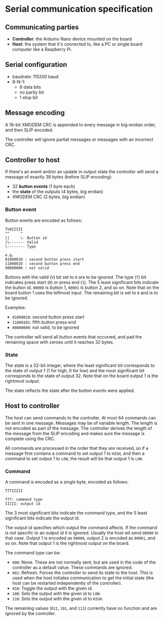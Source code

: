 # Serial communication specification

## Communicating parties

- **Controller**: the Arduino Nano device mounted on the board
- **Host**: the system that it's connected to, like a PC or
  single board computer like a Raspberry Pi.

## Serial configuration

- baudrate: 115200 baud
- 8-N-1:
  - 8 data bits
  - no parity bit
  - 1 stop bit

## Message encoding

A 16-bit XMODEM CRC is appended to every message in big-endian
order, and then SLIP encoded.

The controller will ignore partial messages or messages with an
incorrect CRC.

## Controller to host

If there's an event and/or an update in output state the
controller will send a message of exactly 38 bytes (before
SLIP encoding):

- 32 **button events** (1 byte each)
- the **state** of the outputs (4 bytes, big endian)
- XMODEM CRC (2 bytes, big endian)

### Button event

Button events are encoded as follows:

```
TV0IIIII
^^     ^
||     \- Button id
|\------- Valid
\-------- Type

e.g.
01000010 : second button press start
11000010 : second button press end
00000000 : not valid
```

Buttons with the valid (`V`) bit set to `0` are to be ignored. The
type (`T`) bit indicates press start (`0`) or press end (`1`). The
5 least significant bits indicate the button id. `00000` is button
1, `00001` is button 2, and so on. Note that on the board button 1
uses the leftmost input. The remaining bit is set to `0` and is to
be ignored.

Examples:

- `01000010`: second button press start
- `11000101`: fifth button press end
- `00000000`: not valid, to be ignored

The controller will send all button events that occurred, and pad
the remaining space with zeroes until it reaches 32 bytes.

### State

The state is a 32-bit integer, where the least significant
bit corresponds to the state of output 1 (1 for high, 0 for low)
and the most significant bit corresponds to the state of output 32.
Note that on the board output 1 is the rightmost output.

The state reflects the state after the button events were applied.

## Host to controller

The host can send commands to the controller. At most 64 commands
can be sent in one message. Messages may be of variable length.
The length is not encoded as part of the message. The controller
derives the length of the message from the SLIP encoding and
makes sure the message is complete using the CRC.

All commands are processed in the order that they are received, so
if a message first contains a command to set output 1 to `HIGH`, and
then a command to set output 1 to `LOW`, the result will be that
output 1 is `LOW`.

### Command

A command is encoded as a single byte, encoded as follows:

```
TTTIIIII
 
TTT: command type
IIIII: output id
```

The 3 most significant bits indicate the command type, and the 5
least significant bits indicate the output id.

The output id specifies which output the command affects. If the
command is not specific to an output id it is ignored. Usually
the host wil send `00000` in that case. Output 1 is encoded as
`00000`, output 2 is encoded as `00001`, and so on. Note that
output 1 is the rightmost output on the board.

The command type can be:

- `000`: None. These are not normally sent, but are used in the code
  of the controller as a default value. These commands are ignored.
- `001`: Refresh. Forces the controller to send its state to the
  host. This is used when the host initiates communication to get
  the initial state (the host can be restarted independently of the
  controller).
- `010`: Toggle the output with the given id.
- `100`: Sets the output with the given id to `LOW`.
- `110`: Sets the output with the given id to `HIGH`.

The remaining values (`011`, `101`, and `111`) currently have no
function and are ignored by the controller.